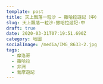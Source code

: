 ```yaml
---
template: post
title: 天上飄落一粒沙 — 撒哈拉遊記（中）
slug: 天上飄落一粒沙-撒哈拉遊記-中
draft: true
date: 2020-03-31T07:19:51.690Z
category: 地圖
socialImage: /media/IMG_8633-2.jpg
tags:
  - 摩洛哥
  - 撒哈拉
  - 非洲
  - 葡摩遊記
---
```

